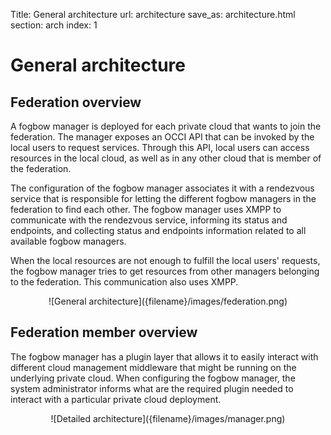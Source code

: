 Title: General architecture
url: architecture
save_as: architecture.html
section: arch
index: 1

# General architecture

## Federation overview

A fogbow manager is deployed for each private cloud that wants to join the federation. The manager exposes an OCCI API that can be invoked by the local users to request services. Through this API, local users can access resources in the local cloud, as well as in any other cloud that is member of the federation.

The configuration of the fogbow manager associates it with a rendezvous service that is responsible for letting the different fogbow managers in the federation to find each other. The fogbow manager uses XMPP to communicate with the rendezvous service, informing its status and endpoints, and collecting status and endpoints information related to all available fogbow managers.

When the local resources are not enough to fulfill the local users' requests, the fogbow manager tries to get resources from other managers belonging to the federation. This communication also uses XMPP.

<center>![General architecture]({filename}/images/federation.png)</center>

## Federation member overview

The fogbow manager has a plugin layer that allows it to easily interact with different cloud management middleware that might be running on the underlying private cloud. When configuring the fogbow manager, the system administrator informs what are the required plugin needed to interact with a particular private cloud deployment.

<center>![Detailed architecture]({filename}/images/manager.png)</center>
